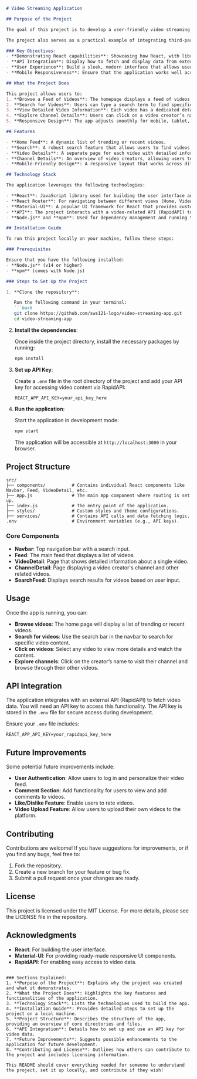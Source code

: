 

```markdown
# Video Streaming Application

## Purpose of the Project

The goal of this project is to develop a user-friendly video streaming platform where users can easily search, browse, and watch video content. This project demonstrates how to build a modern web application using React and Material-UI, incorporating dynamic API calls to retrieve data, and providing a responsive user interface. 

The project also serves as a practical example of integrating third-party APIs into a React application and handling various React concepts like routing, component reusability, and state management. This could be a foundation for larger-scale video streaming platforms or any content delivery web apps.

### Key Objectives:
- **Demonstrating React capabilities**: Showcasing how React, with libraries like React Router and Material-UI, can be used to build dynamic, modular applications.
- **API Integration**: Display how to fetch and display data from external APIs in real-time.
- **User Experience**: Build a sleek, modern interface that allows users to interact seamlessly with video content.
- **Mobile Responsiveness**: Ensure that the application works well across devices, utilizing Material-UI’s responsive components.

## What the Project Does

This project allows users to:
1. **Browse a Feed of Videos**: The homepage displays a feed of videos pulled dynamically from an API.
2. **Search for Videos**: Users can type a search term to find specific videos related to that term.
3. **View Detailed Video Information**: Each video has a dedicated detail page that shows video metadata, title, description, and possibly other related videos.
4. **Explore Channel Details**: Users can click on a video creator’s name to see more information about their channel, including other videos they’ve posted.
5. **Responsive Design**: The app adjusts smoothly for mobile, tablet, and desktop users, making it accessible on a range of devices.

## Features

- **Home Feed**: A dynamic list of trending or recent videos.
- **Search**: A robust search feature that allows users to find videos by typing a keyword.
- **Video Details**: A separate page for each video with detailed information and related content.
- **Channel Details**: An overview of video creators, allowing users to browse content by a specific creator or channel.
- **Mobile-Friendly Design**: A responsive layout that works across different screen sizes.

## Technology Stack

The application leverages the following technologies:

- **React**: JavaScript library used for building the user interface and handling component-based architecture.
- **React Router**: For navigating between different views (Home, Video Detail, Channel Detail, etc.).
- **Material-UI**: A popular UI framework for React that provides customizable and responsive components.
- **API**: The project interacts with a video-related API (RapidAPI) to fetch and display video data dynamically.
- **Node.js** and **npm**: Used for dependency management and running the application.

## Installation Guide

To run this project locally on your machine, follow these steps:

### Prerequisites

Ensure that you have the following installed:
- **Node.js** (v14 or higher)
- **npm** (comes with Node.js)

### Steps to Set Up the Project

1. **Clone the repository**: 

   Run the following command in your terminal:
   ```bash
   git clone https://github.com/sws121-logo/video-streaming-app.git
   cd video-streaming-app
   ```

2. **Install the dependencies**:

   Once inside the project directory, install the necessary packages by running:
   ```bash
   npm install
   ```

3. **Set up API Key**:

   Create a `.env` file in the root directory of the project and add your API key for accessing video content via RapidAPI:
   ```plaintext
   REACT_APP_API_KEY=your_api_key_here
   ```

4. **Run the application**:

   Start the application in development mode:
   ```bash
   npm start
   ```

   The application will be accessible at `http://localhost:3000` in your browser.

## Project Structure

```plaintext
src/
├── components/          # Contains individual React components like Navbar, Feed, VideoDetail, etc.
├── App.js               # The main App component where routing is set up.
├── index.js             # The entry point of the application.
├── styles/              # Custom styles and theme configurations.
├── services/            # Contains API calls and data fetching logic.
.env                     # Environment variables (e.g., API keys).
```

### Core Components

- **Navbar**: Top navigation bar with a search input.
- **Feed**: The main feed that displays a list of videos.
- **VideoDetail**: Page that shows detailed information about a single video.
- **ChannelDetail**: Page displaying a video creator's channel and other related videos.
- **SearchFeed**: Displays search results for videos based on user input.

## Usage

Once the app is running, you can:
- **Browse videos**: The home page will display a list of trending or recent videos.
- **Search for videos**: Use the search bar in the navbar to search for specific video content.
- **Click on videos**: Select any video to view more details and watch the content.
- **Explore channels**: Click on the creator’s name to visit their channel and browse through their other videos.

## API Integration

The application integrates with an external API (RapidAPI) to fetch video data. You will need an API key to access this functionality. The API key is stored in the `.env` file for secure access during development.

Ensure your `.env` file includes:
```plaintext
REACT_APP_API_KEY=your_rapidapi_key_here
```

## Future Improvements

Some potential future improvements include:
- **User Authentication**: Allow users to log in and personalize their video feed.
- **Comment Section**: Add functionality for users to view and add comments to videos.
- **Like/Dislike Feature**: Enable users to rate videos.
- **Video Upload Feature**: Allow users to upload their own videos to the platform.

## Contributing

Contributions are welcome! If you have suggestions for improvements, or if you find any bugs, feel free to:
1. Fork the repository.
2. Create a new branch for your feature or bug fix.
3. Submit a pull request once your changes are ready.

## License

This project is licensed under the MIT License. For more details, please see the LICENSE file in the repository.

## Acknowledgments

- **React**: For building the user interface.
- **Material-UI**: For providing ready-made responsive UI components.
- **RapidAPI**: For enabling easy access to video data.
```

### Sections Explained:
1. **Purpose of the Project**: Explains why the project was created and what it demonstrates.
2. **What the Project Does**: Highlights the key features and functionalities of the application.
3. **Technology Stack**: Lists the technologies used to build the app.
4. **Installation Guide**: Provides detailed steps to set up the project on a local machine.
5. **Project Structure**: Describes the structure of the app, providing an overview of core directories and files.
6. **API Integration**: Details how to set up and use an API key for video data.
7. **Future Improvements**: Suggests possible enhancements to the application for future development.
8. **Contributing and License**: Outlines how others can contribute to the project and includes licensing information.

This README should cover everything needed for someone to understand the project, set it up locally, and contribute if they wish!
